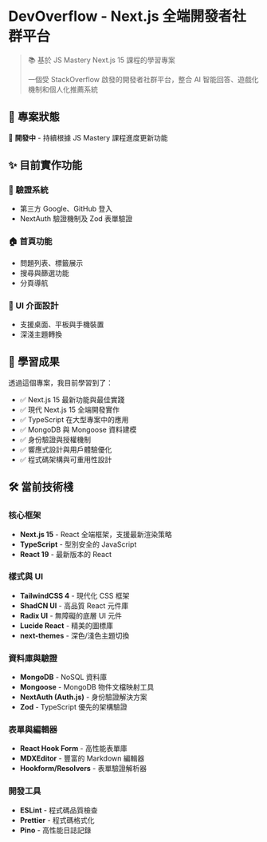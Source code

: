 # DevOverflow - Next.js 全端開發者社群平台

> 📚 基於 JS Mastery Next.js 15 課程的學習專案
>
> 一個受 StackOverflow 啟發的開發者社群平台，整合 AI 智能回答、遊戲化機制和個人化推薦系統

## 🎯 專案狀態

🚧 **開發中** - 持續根據 JS Mastery 課程進度更新功能

## ✨ 目前實作功能

### 🔐 驗證系統

- 第三方 Google、GitHub 登入
- NextAuth 驗證機制及 Zod 表單驗證

### 🏠 首頁功能

- 問題列表、標籤展示
- 搜尋與篩選功能
- 分頁導航

### 📱 UI 介面設計

- 支援桌面、平板與手機裝置
- 深淺主題轉換

## 📝 學習成果

透過這個專案，我目前學習到了：

- ✅ Next.js 15 最新功能與最佳實踐
- ✅ 現代 Next.js 15 全端開發實作
- ✅ TypeScript 在大型專案中的應用
- ✅ MongoDB 與 Mongoose 資料建模
- ✅ 身份驗證與授權機制
- ✅ 響應式設計與用戶體驗優化
- ✅ 程式碼架構與可重用性設計

## 🛠️ 當前技術棧

### 核心框架

- **Next.js 15** - React 全端框架，支援最新渲染策略
- **TypeScript** - 型別安全的 JavaScript
- **React 19** - 最新版本的 React

### 樣式與 UI

- **TailwindCSS 4** - 現代化 CSS 框架
- **ShadCN UI** - 高品質 React 元件庫
- **Radix UI** - 無障礙的底層 UI 元件
- **Lucide React** - 精美的圖標庫
- **next-themes** - 深色/淺色主題切換

### 資料庫與驗證

- **MongoDB** - NoSQL 資料庫
- **Mongoose** - MongoDB 物件文檔映射工具
- **NextAuth (Auth.js)** - 身份驗證解決方案
- **Zod** - TypeScript 優先的架構驗證

### 表單與編輯器

- **React Hook Form** - 高性能表單庫
- **MDXEditor** - 豐富的 Markdown 編輯器
- **Hookform/Resolvers** - 表單驗證解析器

### 開發工具

- **ESLint** - 程式碼品質檢查
- **Prettier** - 程式碼格式化
- **Pino** - 高性能日誌記錄
